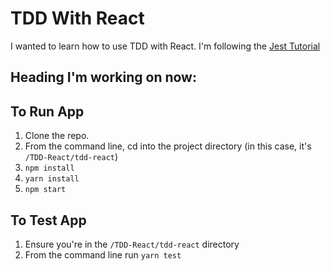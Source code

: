 # TDD With React

I wanted to learn how to use TDD with React. I'm following the [Jest Tutorial](https://jestjs.io/docs/en/tutorial-react)

## Heading I'm working on now:


## To Run App

1. Clone the repo.
2. From the command line, cd into the project directory (in this case, it's ```/TDD-React/tdd-react```)
3. ```npm install```
4. ```yarn install```
5. ```npm start```

## To Test App

1. Ensure you're in the ```/TDD-React/tdd-react``` directory
1. From the command line run ```yarn test```